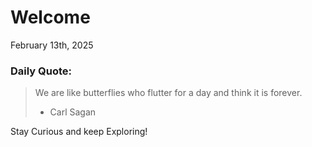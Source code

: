 # Welcome

February 13th, 2025

### Daily Quote:
> We are like butterflies who flutter for a day and think it is forever.
> 	- Carl Sagan

Stay Curious and keep Exploring!
